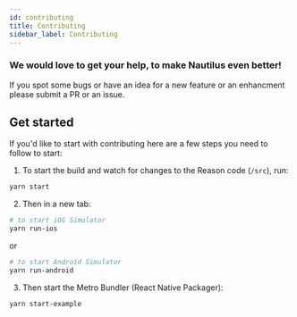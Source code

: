 ```yaml
---
id: contributing
title: Contributing
sidebar_label: Contributing
---
```


### We would love to get your help, to make Nautilus even better!

If you spot some bugs or have an idea for a new feature or an enhancment please submit a PR or an issue.

## Get started

If you'd like to start with contributing here are a few steps you need to follow to start:

1.  To start the build and watch for changes to the Reason code (`/src`), run:

```sh
yarn start
```

2.  Then in a new tab:

```sh
# to start iOS Simulator
yarn run-ios
```

or

```sh
# to start Android Simulator
yarn run-android
```

3.  Then start the Metro Bundler (React Native Packager):

```sh
yarn start-example
```
